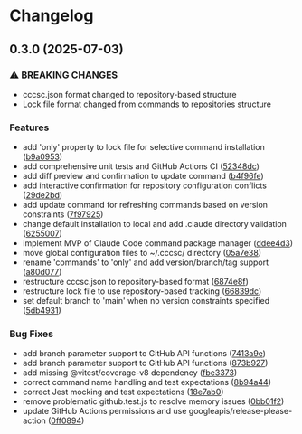 # Changelog

## 0.3.0 (2025-07-03)


### ⚠ BREAKING CHANGES

* cccsc.json format changed to repository-based structure
* Lock file format changed from commands to repositories structure

### Features

* add 'only' property to lock file for selective command installation ([b9a0953](https://github.com/hiragram/jumon/commit/b9a0953bcbd58a1e361594f4045eeec3576f53f0))
* add comprehensive unit tests and GitHub Actions CI ([52348dc](https://github.com/hiragram/jumon/commit/52348dc2db142380163ad8f34be8ec2c05e52d16))
* add diff preview and confirmation to update command ([b4f96fe](https://github.com/hiragram/jumon/commit/b4f96fe0f40459de98b0899e1399149b76c1124e))
* add interactive confirmation for repository configuration conflicts ([29de2bd](https://github.com/hiragram/jumon/commit/29de2bdff56bf9c421a57bdb4b3ebcc6e3b5ece9))
* add update command for refreshing commands based on version constraints ([7f97925](https://github.com/hiragram/jumon/commit/7f979252bd4bb648590b987c2900a6f61ef875c0))
* change default installation to local and add .claude directory validation ([6255007](https://github.com/hiragram/jumon/commit/6255007ea7a4d00ebf4e67fa183f9070b411814e))
* implement MVP of Claude Code command package manager ([ddee4d3](https://github.com/hiragram/jumon/commit/ddee4d3a7fbf09daa635b4721a929465262edb81))
* move global configuration files to ~/.cccsc/ directory ([05a7e38](https://github.com/hiragram/jumon/commit/05a7e38d519fdf9840b7dcd125900b19c3d9c4e5))
* rename 'commands' to 'only' and add version/branch/tag support ([a80d077](https://github.com/hiragram/jumon/commit/a80d077c0eeaaf64843b4edc46280069f53afb48))
* restructure cccsc.json to repository-based format ([6874e8f](https://github.com/hiragram/jumon/commit/6874e8fd05eec9713f837d4e3a9df137c49275f3))
* restructure lock file to use repository-based tracking ([66839dc](https://github.com/hiragram/jumon/commit/66839dc7e76dc97bfda7f7073c242d64f857c93f))
* set default branch to 'main' when no version constraints specified ([5db4931](https://github.com/hiragram/jumon/commit/5db4931aaf16f04342eed35e24a512ef7cc62f0e))


### Bug Fixes

* add branch parameter support to GitHub API functions ([7413a9e](https://github.com/hiragram/jumon/commit/7413a9efec8e3c6f4312183543757856f85d82e5))
* add branch parameter support to GitHub API functions ([873b927](https://github.com/hiragram/jumon/commit/873b9277c23e7d127ca11ee0f61c7b1266a83cd1))
* add missing @vitest/coverage-v8 dependency ([fbe3373](https://github.com/hiragram/jumon/commit/fbe3373d0439be6ba86843733fdf4cccccaa0273))
* correct command name handling and test expectations ([8b94a44](https://github.com/hiragram/jumon/commit/8b94a44b3b793cef05bf658926aba9bffae15102))
* correct Jest mocking and test expectations ([18e7ab0](https://github.com/hiragram/jumon/commit/18e7ab0436e3dcd53b34b90fd51aed2fd8b87e37))
* remove problematic github.test.js to resolve memory issues ([0bb01f2](https://github.com/hiragram/jumon/commit/0bb01f201fdff616b4cb94d7d6422c8236352696))
* update GitHub Actions permissions and use googleapis/release-please-action ([0ff0894](https://github.com/hiragram/jumon/commit/0ff0894f3e56b48ba11dfc956b69eee6d48b4900))
